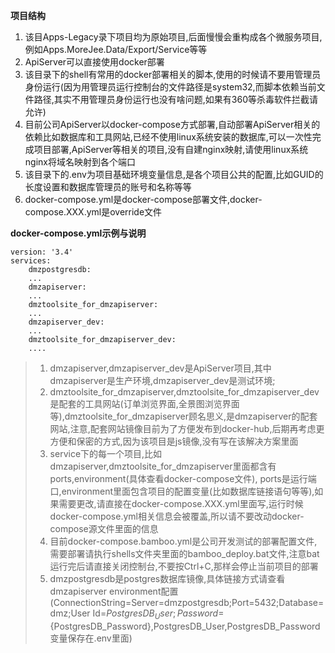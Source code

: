 **项目结构**

1. 该目Apps-Legacy录下项目均为原始项目,后面慢慢会重构成各个微服务项目,例如Apps.MoreJee.Data/Export/Service等等
2. ApiServer可以直接使用docker部署
3. 该目录下的shell有常用的docker部署相关的脚本,使用的时候请不要用管理员身份运行(因为用管理员运行控制台的文件路径是system32,而脚本依赖当前文件路径,其实不用管理员身份运行也没有啥问题,如果有360等杀毒软件拦截请允许)
4. 目前公司ApiServer以docker-compose方式部署,自动部署ApiServer相关的依赖比如数据库和工具网站,已经不使用linux系统安装的数据库,可以一次性完成项目部署,ApiServer等相关的项目,没有自建nginx映射,请使用linux系统nginx将域名映射到各个端口
5. 该目录下的.env为项目基础环境变量信息,是各个项目公共的配置,比如GUID的长度设置和数据库管理员的账号和名称等等
6. docker-compose.yml是docker-compose部署文件,docker-compose.XXX.yml是override文件

**docker-compose.yml示例与说明**
```
version: '3.4'
services:
    dmzpostgresdb:
    ...
    dmzapiserver:
    ...
    dmztoolsite_for_dmzapiserver:
    ...
    dmzapiserver_dev:
    ...
    dmztoolsite_for_dmzapiserver_dev:
    ....
```
> 1. dmzapiserver,dmzapiserver_dev是ApiServer项目,其中dmzapiserver是生产环境,dmzapiserver_dev是测试环境;
> 2. dmztoolsite_for_dmzapiserver,dmztoolsite_for_dmzapiserver_dev是配套的工具网站(订单浏览界面,全景图浏览界面等),dmztoolsite_for_dmzapiserver顾名思义,是dmzapiserver的配套网站,注意,配套网站镜像目前为了方便发布到docker-hub,后期再考虑更方便和保密的方式,因为该项目是js镜像,没有写在该解决方案里面
> 3. service下的每一个项目,比如dmzapiserver,dmztoolsite_for_dmzapiserver里面都含有ports,environment(具体查看docker-compose文件), ports是运行端口,environment里面包含项目的配置变量(比如数据库链接语句等等),如果需要更改,请直接在docker-compose.XXX.yml里面写,运行时候docker-compose.yml相关信息会被覆盖,所以请不要改动docker-compose源文件里面的信息
> 4. 目前docker-compose.bamboo.yml是公司开发测试的部署配置文件,需要部署请执行shells文件夹里面的bamboo_deploy.bat文件,注意bat运行完后请直接关闭控制台,不要按Ctrl+C,那样会停止当前项目的部署
> 5. dmzpostgresdb是postgres数据库镜像,具体链接方式请查看dmzapiserver environment配置(ConnectionString=Server=dmzpostgresdb;Port=5432;Database=dmz;User Id=${PostgresDB_User};Password=${PostgresDB_Password},PostgresDB_User,PostgresDB_Password变量保存在.env里面)
